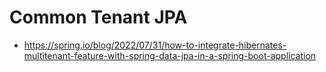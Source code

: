 # Common Tenant JPA

- https://spring.io/blog/2022/07/31/how-to-integrate-hibernates-multitenant-feature-with-spring-data-jpa-in-a-spring-boot-application
